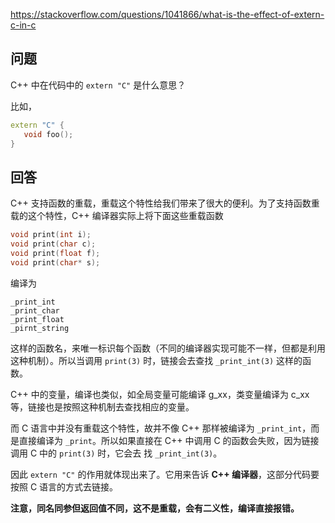<https://stackoverflow.com/questions/1041866/what-is-the-effect-of-extern-c-in-c>

## 问题

C++ 中在代码中的 `extern "C"` 是什么意思？

比如，

```c++
extern "C" {
   void foo();
}
```

## 回答

C++ 支持函数的重载，重载这个特性给我们带来了很大的便利。为了支持函数重载的这个特性，C++ 编译器实际上将下面这些重载函数

```c++
void print(int i);
void print(char c);
void print(float f);
void print(char* s);
```

编译为

```
_print_int
_print_char
_print_float
_pirnt_string
```

这样的函数名，来唯一标识每个函数（不同的编译器实现可能不一样，但都是利用这种机制）。所以当调用 `print(3)` 时，链接会去查找 `_print_int(3)` 这样的函数。

C++ 中的变量，编译也类似，如全局变量可能编译 g_xx，类变量编译为 c_xx 等，链接也是按照这种机制去查找相应的变量。

而 C 语言中并没有重载这个特性，故并不像 C++ 那样被编译为 `_print_int`，而是直接编译为 `_print`。所以如果直接在 C++ 中调用 C 的函数会失败，因为链接调用 C 中的 `print(3)` 时，它会去
找 `_print_int(3)`。

因此 `extern "C"` 的作用就体现出来了。它用来告诉 **C++ 编译器**，这部分代码要按照 C 语言的方式去链接。

**注意，同名同参但返回值不同，这不是重载，会有二义性，编译直接报错。**
